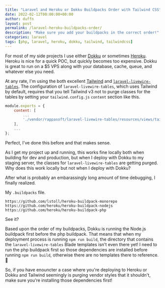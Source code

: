 ```yaml
---
title: "Laravel and Heroku or Dokku Buildpacks Order with Tailwind CSS"
date: 2022-02-12T00:00:00+00:00
author: duffn
layout: post
permalink: /laravel-heroku-buildpacks-order/
description: "Make sure you add your buildpacks in the correct order!"
categories: laravel
tags: [php, laravel, heroku, dokku, tailwind, tailwindcss]
---
```


For most of my side projects I use either [Dokku](https://dokku.com/) or sometimes [Heroku](https://www.heroku.com/). Heroku is nice for a quick POC, but quickly becomes too expensive. Dokku is great to run on a $5 VPS along with your database, cache, queue, and whatever else you need.

At any rate, I'm using the both excellent [Tailwind](https://tailwindcss.com/) and [`laravel-livewire-tables`](https://github.com/rappasoft/laravel-livewire-tables). The configuration of `laravel-livewire-tables`, which uses Tailwind by default, requires that you tell Tailwind v3 not to purge classes for the tables by setting your `tailwind.config.js` `content` section like this.

```javascript
module.exports = {
    content: [
        ...
        './vendor/rappasoft/laravel-livewire-tables/resources/views/tailwind/**/*.blade.php',
    ],
    ...
};
```

Perfect, I've done this before and that makes sense.

As I get my project up and running, this works fine locally both when building for dev and production, but when I deploy with Dokku to my staging server, the classes for `laravel-livewire-tables` are getting purged. Why does this work locally but not when I deploy with Dokku?

After what is probably an embarassingly long amount of time debugging, I finally realized.

My `.buildpacks` file.

```
https://github.com/lstoll/heroku-buildpack-monorepo
https://github.com/heroku/heroku-buildpack-nodejs
https://github.com/heroku/heroku-buildpack-php
```

See it?

Based upon the order of my buildpacks, Dokku is running the Node.js buildpack first before the php buildpack. That means that when my deployment process is running `npm run build`, the directory that contains the `laravel-livewire-tables` Blade templates isn't even there yet! I need to run the php buildpack first so those dependencies are installed before running `npm run build`, otherwise there are no templates there to reference. 🤦

So, if you have enouncter a case where you're deploying to Heroku or Dokku and Tailwind seemingly is purging vendor styles that it shouldn't, make sure you're installing those dependencies first!
